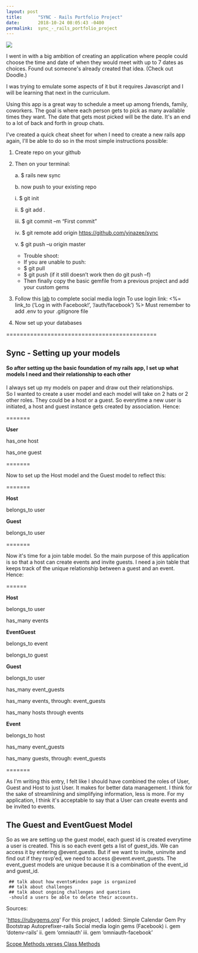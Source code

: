 ```yaml
---
layout: post
title:      "SYNC - Rails Portfolio Project"
date:       2018-10-24 08:05:43 -0400
permalink:  sync_-_rails_portfolio_project
---
```


![](https://i.imgur.com/7mWgxOY.png)

I went in with a big ambition of creating an application where people could choose the time and date of when they would meet with up to 7 dates as choices. Found out someone's already created that idea. (Check out Doodle.)

I was trying to emulate some aspects of it but it requires Javascript and I will be learning that next in the curriculum.

Using this app is a great way to schedule a meet up among friends, family, coworkers. The goal is where each person gets to pick as many available times they want. The date that gets most picked will be the date. It's an end to a lot of back and forth in group chats.

I've created a quick cheat sheet for when I need to create a new rails app again, I'll be able to do so in the most simple instructions possible:

1.	Create repo on your github

2.	Then on your terminal:

     a.	$ rails new sync
		 
     b.	now push to your existing repo
		 
       i.	$ git init

       ii.	$ git add .

       iii.	$ git commit –m “First commit”

       iv.	$ git remote add origin https://github.com/yinazee/sync

       v.	$ git push –u origin master
			 
     *	Trouble shoot:
     * If you are unable to push:
     * $ git pull
     * $ git push (if it still doesn’t work then do git push –f)
     * Then finally copy the basic gemfile from a previous project and add your custom gems

3.    Follow this [lab](https://learn.co/tracks/full-stack-web-development-v6/rails/authentication/omniauth) to complete social media login
  To use login link: <%= link_to (‘Log in with Facebook!’, ‘/auth/facebook’) %>
	Must remember to add .env to your .gitignore file

4.	Now set up your databases

============================================

## Sync  - Setting up your models
#### So after setting up the basic foundation of my rails app, I set up what models I need and their relationship to each other

I always set up my models on paper and draw out their relationships.  
So I wanted to create a user model and each model will take on 2 hats or 2 other roles.  They could be a host or a guest. So everytime a new user is initiated, a host and guest instance gets created by association. Hence:


=======

<b>User</b>

has_one host

has_one guest


=======


Now to set up the Host model and the Guest model to reflect this:

=======

<b>Host</b>

belongs_to user

<b>Guest</b>

belongs_to user


=======


Now it's time for a join table model. So the main purpose of this application is so that a host can create events and invite guests. I need a join table that keeps track of the unique relationship between a guest and an event. Hence:

======


<b>Host</b>

belongs_to user

has_many events

<b> EventGuest </b>

belongs_to event

belongs_to guest

<b> Guest </b>

belongs_to user

has_many event_guests

has_many events, through: event_guests

has_many hosts through events

<b>Event</b>

belongs_to host

has_many event_guests

has_many guests, through: event_guests

=======

As I'm writing this entry, I felt like I should have combined the roles of User, Guest and Host to just User. It makes for better data management. I think for the sake of streamlining and simplifying information, less is more. For my application, I think it's acceptable to say that a User can create events and be invited to events.  

## The Guest and EventGuest Model
So as we are setting up the guest model, each guest id is created everytime a user is created.  This is so each event gets a list of guest_ids.  We can access it by entering @event.guests.  But if we want to invite, uninvite and find out if they rsvp'ed, we need to access @event.event_guests.  The event_guest models are unique because it is a combination of the event_id and guest_id.



	 ## talk about how events#index page is organized
	 ## talk about challenges
	 ## talk about ongoing challenges and questions
	 -should a users be able to delete their accounts.
			 
Sources:

'https://rubygems.org'
For this project, I added:
    Simple Calendar Gem
    Pry
		Bootstrap
		Autoprefixer-rails
    Social media login gems (Facebook)
	   	i.	gem ‘dotenv-rails’
		  ii.	gem ‘omniauth’
      iii.	gem ‘omniauth-facebook’
			 
[Scope Methods verses Class Methods](https://www.justinweiss.com/articles/should-you-use-scopes-or-class-methods/)

